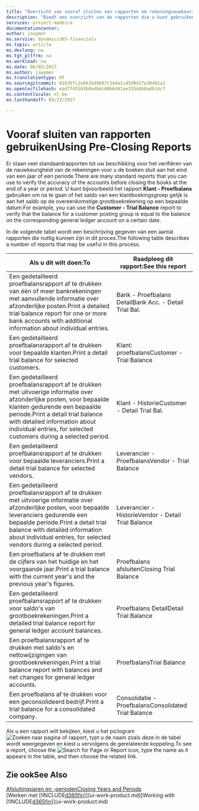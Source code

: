 ```yaml
---
title: "Overzicht van vooraf sluiten van rapporten om rekeningnauwkeurigheid te verifiëren | Microsoft Docs"
description: "Biedt een overzicht van de rapporten die u kunt gebruiken om de nauwkeurigheid te verifiëren van rekeningen voordat de boeken worden gesloten aan het eind van een jaar of een periode."
services: project-madeira
documentationcenter: 
author: jswymer
ms.service: dynamics365-financials
ms.topic: article
ms.devlang: na
ms.tgt_pltfrm: na
ms.workload: na
ms.date: 06/02/2017
ms.author: jswymer
ms.translationtype: HT
ms.sourcegitcommit: 81636fc2e661bd9b07c54da1cd5d0d27e30d01a2
ms.openlocfilehash: ead7f45583b8edbdc00b6d41ae335d4b8adb14cf
ms.contentlocale: nl-be
ms.lasthandoff: 09/22/2017

---
```

# <a name="using-pre-closing-reports"></a><span data-ttu-id="72837-103">Vooraf sluiten van rapporten gebruiken</span><span class="sxs-lookup"><span data-stu-id="72837-103">Using Pre-Closing Reports</span></span>
<span data-ttu-id="72837-104">Er staan veel standaardrapporten tot uw beschikking voor het verifiëren van de nauwkeurigheid van de rekeningen voor u de boeken sluit aan het eind van een jaar of een periode.</span><span class="sxs-lookup"><span data-stu-id="72837-104">There are many standard reports that you can use to verify the accuracy of the accounts before closing the books at the end of a year or period.</span></span> <span data-ttu-id="72837-105">U kunt bijvoorbeeld het rapport **Klant - Proefbalans** gebruiken om na te gaan of het saldo van een klantboekingsgroep gelijk is aan het saldo op de overeenkomstige grootboekrekening op een bepaalde datum.</span><span class="sxs-lookup"><span data-stu-id="72837-105">For example, you can use the **Customer - Trial Balance** report to verify that the balance for a customer posting group is equal to the balance on the corresponding general ledger account on a certain date.</span></span>

<span data-ttu-id="72837-106">In de volgende tabel wordt een beschrijving gegeven van een aantal rapporten die nuttig kunnen zijn in dit proces.</span><span class="sxs-lookup"><span data-stu-id="72837-106">The following table describes a number of reports that may be useful in this process.</span></span>

| <span data-ttu-id="72837-107">Als u dit wilt doen:</span><span class="sxs-lookup"><span data-stu-id="72837-107">To</span></span> | <span data-ttu-id="72837-108">Raadpleeg dit rapport:</span><span class="sxs-lookup"><span data-stu-id="72837-108">See this report</span></span> |
| --- | --- |
| <span data-ttu-id="72837-109">Een gedetailleerd proefbalansrapport af te drukken van één of meer bankrekeningen met aanvullende informatie over afzonderlijke posten.</span><span class="sxs-lookup"><span data-stu-id="72837-109">Print a detailed trial balance report for one or more bank accounts with additional information about individual entries.</span></span> |<span data-ttu-id="72837-110">Bank - Proefbalans Detail</span><span class="sxs-lookup"><span data-stu-id="72837-110">Bank Acc. - Detail Trial Bal.</span></span> |
| <span data-ttu-id="72837-111">Een gedetailleerd proefbalansrapport af te drukken voor bepaalde klanten.</span><span class="sxs-lookup"><span data-stu-id="72837-111">Print a detail trial balance for selected customers.</span></span> |<span data-ttu-id="72837-112">Klant: proefbalans</span><span class="sxs-lookup"><span data-stu-id="72837-112">Customer - Trial Balance</span></span> |
| <span data-ttu-id="72837-113">Een gedetailleerd proefbalansrapport af te drukken met uitvoerige informatie over afzonderlijke posten, voor bepaalde klanten gedurende een bepaalde periode.</span><span class="sxs-lookup"><span data-stu-id="72837-113">Print a detail trial balance with detailed information about individual entries, for selected customers during a selected period.</span></span> |<span data-ttu-id="72837-114">Klant - Historie</span><span class="sxs-lookup"><span data-stu-id="72837-114">Customer - Detail Trial Bal.</span></span> |
| <span data-ttu-id="72837-115">Een gedetailleerd proefbalansrapport af te drukken voor bepaalde leveranciers.</span><span class="sxs-lookup"><span data-stu-id="72837-115">Print a detail trial balance for selected vendors.</span></span> |<span data-ttu-id="72837-116">Leverancier - Proefbalans</span><span class="sxs-lookup"><span data-stu-id="72837-116">Vendor - Trial Balance</span></span> |
| <span data-ttu-id="72837-117">Een gedetailleerd proefbalansrapport af te drukken met uitvoerige informatie over afzonderlijke posten, voor bepaalde leveranciers gedurende een bepaalde periode.</span><span class="sxs-lookup"><span data-stu-id="72837-117">Print a detail trial balance with detailed information about individual entries, for selected vendors during a selected period.</span></span> |<span data-ttu-id="72837-118">Leverancier - Historie</span><span class="sxs-lookup"><span data-stu-id="72837-118">Vendor - Detail Trial Balance</span></span> |
| <span data-ttu-id="72837-119">Een proefbalans af te drukken met de cijfers van het huidige en het voorgaande jaar.</span><span class="sxs-lookup"><span data-stu-id="72837-119">Print a trial balance with the current year's and the previous year's figures.</span></span> |<span data-ttu-id="72837-120">Proefbalans afsluiten</span><span class="sxs-lookup"><span data-stu-id="72837-120">Closing Trial Balance</span></span> |
| <span data-ttu-id="72837-121">Een gedetailleerd proefbalansrapport af te drukken voor saldo's van grootboekrekeningen.</span><span class="sxs-lookup"><span data-stu-id="72837-121">Print a detailed trial balance report for general ledger account balances.</span></span> |<span data-ttu-id="72837-122">Proefbalans Detail</span><span class="sxs-lookup"><span data-stu-id="72837-122">Detail Trial Balance</span></span> |
| <span data-ttu-id="72837-123">Een proefbalansrapport af te drukken met saldo's en nettowijzigingen van grootboekrekeningen.</span><span class="sxs-lookup"><span data-stu-id="72837-123">Print a trial balance report with balances and net changes for general ledger accounts.</span></span> |<span data-ttu-id="72837-124">Proefbalans</span><span class="sxs-lookup"><span data-stu-id="72837-124">Trial Balance</span></span> |
| <span data-ttu-id="72837-125">Een proefbalans af te drukken voor een geconsolideerd bedrijf.</span><span class="sxs-lookup"><span data-stu-id="72837-125">Print a trial balance for a consolidated company.</span></span> |<span data-ttu-id="72837-126">Consolidatie - Proefbalans</span><span class="sxs-lookup"><span data-stu-id="72837-126">Consolidated Trial Balance</span></span> |

<span data-ttu-id="72837-127">Als u een rapport wilt bekijken, kiest u het pictogram ![Zoeken naar pagina of rapport](media/ui-search/search_small.png "pictogram Zoeken naar pagina of rapport"), typt u de naam zoals deze in de tabel wordt weergegeven en kiest u vervolgens de gerelateerde koppeling.</span><span class="sxs-lookup"><span data-stu-id="72837-127">To see a report, choose the ![Search for Page or Report](media/ui-search/search_small.png "Search for Page or Report icon") icon, type the name as it appears in the table, and then choose the related link.</span></span>

## <a name="see-also"></a><span data-ttu-id="72837-128">Zie ook</span><span class="sxs-lookup"><span data-stu-id="72837-128">See Also</span></span>
[<span data-ttu-id="72837-129">Afsluitingsjaren en -perioden</span><span class="sxs-lookup"><span data-stu-id="72837-129">Closing Years and Periods</span></span>](year-close-years-periods.md)  
<span data-ttu-id="72837-130">[Werken met [!INCLUDE[d365fin](includes/d365fin_md.md)]](ui-work-product.md)</span><span class="sxs-lookup"><span data-stu-id="72837-130">[Working with [!INCLUDE[d365fin](includes/d365fin_md.md)]](ui-work-product.md)</span></span>



